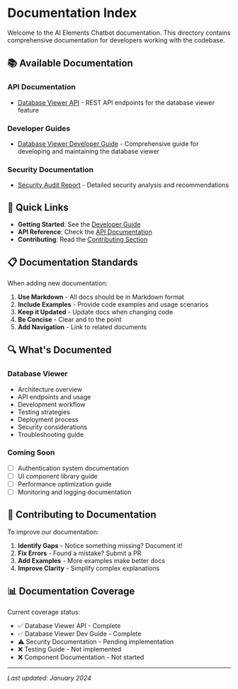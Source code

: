 # Documentation Index

Welcome to the AI Elements Chatbot documentation. This directory contains comprehensive documentation for developers working with the codebase.

## 📚 Available Documentation

### API Documentation
- [Database Viewer API](./api/database-viewer.md) - REST API endpoints for the database viewer feature

### Developer Guides
- [Database Viewer Developer Guide](./guides/database-viewer-developer-guide.md) - Comprehensive guide for developing and maintaining the database viewer

### Security Documentation
- [Security Audit Report](./SECURITY_AUDIT_DATABASE_VIEWER.md) - Detailed security analysis and recommendations

## 🚀 Quick Links

- **Getting Started**: See the [Developer Guide](./guides/database-viewer-developer-guide.md#getting-started)
- **API Reference**: Check the [API Documentation](./api/database-viewer.md)
- **Contributing**: Read the [Contributing Section](./guides/database-viewer-developer-guide.md#contributing)

## 📋 Documentation Standards

When adding new documentation:

1. **Use Markdown** - All docs should be in Markdown format
2. **Include Examples** - Provide code examples and usage scenarios
3. **Keep it Updated** - Update docs when changing code
4. **Be Concise** - Clear and to the point
5. **Add Navigation** - Link to related documents

## 🔍 What's Documented

### Database Viewer
- Architecture overview
- API endpoints and usage
- Development workflow
- Testing strategies
- Deployment process
- Security considerations
- Troubleshooting guide

### Coming Soon
- [ ] Authentication system documentation
- [ ] UI component library guide
- [ ] Performance optimization guide
- [ ] Monitoring and logging documentation

## 🤝 Contributing to Documentation

To improve our documentation:

1. **Identify Gaps** - Notice something missing? Document it!
2. **Fix Errors** - Found a mistake? Submit a PR
3. **Add Examples** - More examples make better docs
4. **Improve Clarity** - Simplify complex explanations

## 📊 Documentation Coverage

Current coverage status:

- ✅ Database Viewer API - Complete
- ✅ Database Viewer Dev Guide - Complete
- ⚠️ Security Documentation - Pending implementation
- ❌ Testing Guide - Not implemented
- ❌ Component Documentation - Not started

---

*Last updated: January 2024*